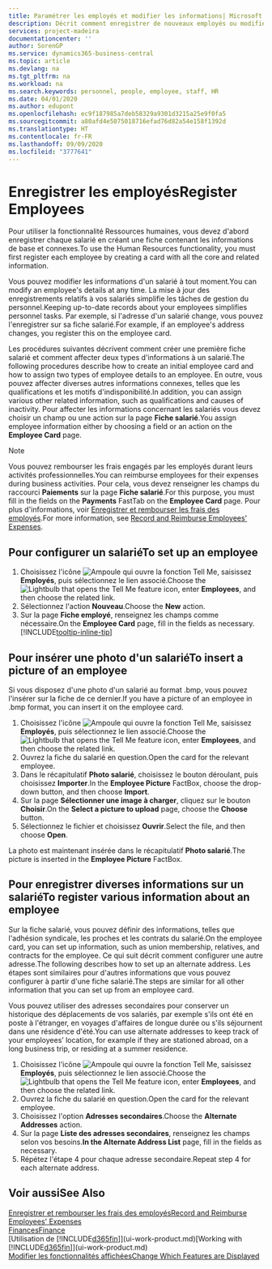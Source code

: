 ```yaml
---
title: Paramétrer les employés et modifier les informations| Microsoft Docs
description: Décrit comment enregistrer de nouveaux employés ou modifier les informations concernant ceux existants.
services: project-madeira
documentationcenter: ''
author: SorenGP
ms.service: dynamics365-business-central
ms.topic: article
ms.devlang: na
ms.tgt_pltfrm: na
ms.workload: na
ms.search.keywords: personnel, people, employee, staff, HR
ms.date: 04/01/2020
ms.author: edupont
ms.openlocfilehash: ec9f187985a7deb58329a9301d3215a25e9f0fa5
ms.sourcegitcommit: a80afd4e5075018716efad76d82a54e158f1392d
ms.translationtype: HT
ms.contentlocale: fr-FR
ms.lasthandoff: 09/09/2020
ms.locfileid: "3777641"
---
```

# <a name="register-employees"></a><span data-ttu-id="3104b-103">Enregistrer les employés</span><span class="sxs-lookup"><span data-stu-id="3104b-103">Register Employees</span></span>
<span data-ttu-id="3104b-104">Pour utiliser la fonctionnalité Ressources humaines, vous devez d'abord enregistrer chaque salarié en créant une fiche contenant les informations de base et connexes.</span><span class="sxs-lookup"><span data-stu-id="3104b-104">To use the Human Resources functionality, you must first register each employee by creating a card with all the core and related information.</span></span>

<span data-ttu-id="3104b-105">Vous pouvez modifier les informations d'un salarié à tout moment.</span><span class="sxs-lookup"><span data-stu-id="3104b-105">You can modify an employee's details at any time.</span></span> <span data-ttu-id="3104b-106">La mise à jour des enregistrements relatifs à vos salariés simplifie les tâches de gestion du personnel.</span><span class="sxs-lookup"><span data-stu-id="3104b-106">Keeping up-to-date records about your employees simplifies personnel tasks.</span></span> <span data-ttu-id="3104b-107">Par exemple, si l'adresse d'un salarié change, vous pouvez l'enregistrer sur sa fiche salarié.</span><span class="sxs-lookup"><span data-stu-id="3104b-107">For example, if an employee's address changes, you register this on the employee card.</span></span>

<span data-ttu-id="3104b-108">Les procédures suivantes décrivent comment créer une première fiche salarié et comment affecter deux types d'informations à un salarié.</span><span class="sxs-lookup"><span data-stu-id="3104b-108">The following procedures describe how to create an initial employee card and how to assign two types of employee details to an employee.</span></span> <span data-ttu-id="3104b-109">En outre, vous pouvez affecter diverses autres informations connexes, telles que les qualifications et les motifs d'indisponibilité.</span><span class="sxs-lookup"><span data-stu-id="3104b-109">In addition, you can assign various other related information, such as qualifications and causes of inactivity.</span></span> <span data-ttu-id="3104b-110">Pour affecter les informations concernant les salariés vous devez choisir un champ ou une action sur la page **Fiche salarié**.</span><span class="sxs-lookup"><span data-stu-id="3104b-110">You assign employee information either by choosing a field or an action on the **Employee Card** page.</span></span>

> [!NOTE]  
> <span data-ttu-id="3104b-111">Vous pouvez rembourser les frais engagés par les employés durant leurs activités professionnelles.</span><span class="sxs-lookup"><span data-stu-id="3104b-111">You can reimburse employees for their expenses during business activities.</span></span> <span data-ttu-id="3104b-112">Pour cela, vous devez renseigner les champs du raccourci **Paiements** sur la page **Fiche salarié**.</span><span class="sxs-lookup"><span data-stu-id="3104b-112">For this purpose, you must fill in the fields on the **Payments** FastTab on the **Employee Card** page.</span></span> <span data-ttu-id="3104b-113">Pour plus d'informations, voir [Enregistrer et rembourser les frais des employés](finance-how-record-reimburse-employee-expenses.md).</span><span class="sxs-lookup"><span data-stu-id="3104b-113">For more information, see [Record and Reimburse Employees' Expenses](finance-how-record-reimburse-employee-expenses.md).</span></span>

## <a name="to-set-up-an-employee"></a><span data-ttu-id="3104b-114">Pour configurer un salarié</span><span class="sxs-lookup"><span data-stu-id="3104b-114">To set up an employee</span></span>
1. <span data-ttu-id="3104b-115">Choisissez l'icône ![Ampoule qui ouvre la fonction Tell Me](media/ui-search/search_small.png "Dites-moi ce que vous voulez faire"), saisissez **Employés**, puis sélectionnez le lien associé.</span><span class="sxs-lookup"><span data-stu-id="3104b-115">Choose the ![Lightbulb that opens the Tell Me feature](media/ui-search/search_small.png "Tell me what you want to do") icon, enter **Employees**, and then choose the related link.</span></span>
2. <span data-ttu-id="3104b-116">Sélectionnez l'action **Nouveau**.</span><span class="sxs-lookup"><span data-stu-id="3104b-116">Choose the **New** action.</span></span>
3. <span data-ttu-id="3104b-117">Sur la page **Fiche employé**, renseignez les champs comme nécessaire.</span><span class="sxs-lookup"><span data-stu-id="3104b-117">On the **Employee Card** page, fill in the fields as necessary.</span></span> [!INCLUDE[tooltip-inline-tip](includes/tooltip-inline-tip_md.md)]

## <a name="to-insert-a-picture-of-an-employee"></a><span data-ttu-id="3104b-118">Pour insérer une photo d'un salarié</span><span class="sxs-lookup"><span data-stu-id="3104b-118">To insert a picture of an employee</span></span>
<span data-ttu-id="3104b-119">Si vous disposez d'une photo d'un salarié au format .bmp, vous pouvez l'insérer sur la fiche de ce dernier.</span><span class="sxs-lookup"><span data-stu-id="3104b-119">If you have a picture of an employee in .bmp format, you can insert it on the employee card.</span></span>

1. <span data-ttu-id="3104b-120">Choisissez l'icône ![Ampoule qui ouvre la fonction Tell Me](media/ui-search/search_small.png "Dites-moi ce que vous voulez faire"), saisissez **Employés**, puis sélectionnez le lien associé.</span><span class="sxs-lookup"><span data-stu-id="3104b-120">Choose the ![Lightbulb that opens the Tell Me feature](media/ui-search/search_small.png "Tell me what you want to do") icon, enter **Employees**, and then choose the related link.</span></span>
2. <span data-ttu-id="3104b-121">Ouvrez la fiche du salarié en question.</span><span class="sxs-lookup"><span data-stu-id="3104b-121">Open the card for the relevant employee.</span></span>
3. <span data-ttu-id="3104b-122">Dans le récapitulatif **Photo salarié**, choisissez le bouton déroulant, puis choisissez **Importer**.</span><span class="sxs-lookup"><span data-stu-id="3104b-122">In the **Employee Picture** FactBox, choose the drop-down button, and then choose **Import**.</span></span>
4. <span data-ttu-id="3104b-123">Sur la page **Sélectionner une image à charger**, cliquez sur le bouton **Choisir**.</span><span class="sxs-lookup"><span data-stu-id="3104b-123">On the **Select a picture to upload** page, choose the **Choose** button.</span></span>
5. <span data-ttu-id="3104b-124">Sélectionnez le fichier et choisissez **Ouvrir**.</span><span class="sxs-lookup"><span data-stu-id="3104b-124">Select the file, and then choose **Open**.</span></span>

<span data-ttu-id="3104b-125">La photo est maintenant insérée dans le récapitulatif **Photo salarié**.</span><span class="sxs-lookup"><span data-stu-id="3104b-125">The picture is inserted in the **Employee Picture** FactBox.</span></span>

## <a name="to-register-various-information-about-an-employee"></a><span data-ttu-id="3104b-126">Pour enregistrer diverses informations sur un salarié</span><span class="sxs-lookup"><span data-stu-id="3104b-126">To register various information about an employee</span></span>
<span data-ttu-id="3104b-127">Sur la fiche salarié, vous pouvez définir des informations, telles que l'adhésion syndicale, les proches et les contrats du salarié.</span><span class="sxs-lookup"><span data-stu-id="3104b-127">On the employee card, you can set up information, such as union membership, relatives, and contracts for the employee.</span></span> <span data-ttu-id="3104b-128">Ce qui suit décrit comment configurer une autre adresse.</span><span class="sxs-lookup"><span data-stu-id="3104b-128">The following describes how to set up an alternate address.</span></span> <span data-ttu-id="3104b-129">Les étapes sont similaires pour d'autres informations que vous pouvez configurer à partir d'une fiche salarié.</span><span class="sxs-lookup"><span data-stu-id="3104b-129">The steps are similar for all other information that you can set up from an employee card.</span></span>

<span data-ttu-id="3104b-130">Vous pouvez utiliser des adresses secondaires pour conserver un historique des déplacements de vos salariés, par exemple s'ils ont été en poste à l'étranger, en voyages d'affaires de longue durée ou s'ils séjournent dans une résidence d'été.</span><span class="sxs-lookup"><span data-stu-id="3104b-130">You can use alternate addresses to keep track of your employees’ location, for example if they are stationed abroad, on a long business trip, or residing at a summer residence.</span></span>

1. <span data-ttu-id="3104b-131">Choisissez l'icône ![Ampoule qui ouvre la fonction Tell Me](media/ui-search/search_small.png "Dites-moi ce que vous voulez faire"), saisissez **Employés**, puis sélectionnez le lien associé.</span><span class="sxs-lookup"><span data-stu-id="3104b-131">Choose the ![Lightbulb that opens the Tell Me feature](media/ui-search/search_small.png "Tell me what you want to do") icon, enter **Employees**, and then choose the related link.</span></span>
2. <span data-ttu-id="3104b-132">Ouvrez la fiche du salarié en question.</span><span class="sxs-lookup"><span data-stu-id="3104b-132">Open the card for the relevant employee.</span></span>
3. <span data-ttu-id="3104b-133">Choisissez l'option **Adresses secondaires**.</span><span class="sxs-lookup"><span data-stu-id="3104b-133">Choose the **Alternate Addresses** action.</span></span>
4. <span data-ttu-id="3104b-134">Sur la page **Liste des adresses secondaires**, renseignez les champs selon vos besoins.</span><span class="sxs-lookup"><span data-stu-id="3104b-134">**In the Alternate Address List** page, fill in the fields as necessary.</span></span>
5. <span data-ttu-id="3104b-135">Répétez l'étape 4 pour chaque adresse secondaire.</span><span class="sxs-lookup"><span data-stu-id="3104b-135">Repeat step 4 for each alternate address.</span></span>

## <a name="see-also"></a><span data-ttu-id="3104b-136">Voir aussi</span><span class="sxs-lookup"><span data-stu-id="3104b-136">See Also</span></span>
[<span data-ttu-id="3104b-137">Enregistrer et rembourser les frais des employés</span><span class="sxs-lookup"><span data-stu-id="3104b-137">Record and Reimburse Employees' Expenses</span></span>](finance-how-record-reimburse-employee-expenses.md)  
[<span data-ttu-id="3104b-138">Finances</span><span class="sxs-lookup"><span data-stu-id="3104b-138">Finance</span></span>](finance.md)  
<span data-ttu-id="3104b-139">[Utilisation de [!INCLUDE[d365fin](includes/d365fin_md.md)]](ui-work-product.md)</span><span class="sxs-lookup"><span data-stu-id="3104b-139">[Working with [!INCLUDE[d365fin](includes/d365fin_md.md)]](ui-work-product.md)</span></span>  
[<span data-ttu-id="3104b-140">Modifier les fonctionnalités affichées</span><span class="sxs-lookup"><span data-stu-id="3104b-140">Change Which Features are Displayed</span></span>](ui-experiences.md)
